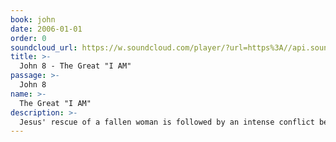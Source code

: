 ```yaml
---
book: john
date: 2006-01-01
order: 0
soundcloud_url: https://w.soundcloud.com/player/?url=https%3A//api.soundcloud.com/tracks/
title: >-
  John 8 - The Great "I AM"
passage: >-
  John 8
name: >-
  The Great "I AM"
description: >-
  Jesus' rescue of a fallen woman is followed by an intense conflict between Jesus and the Jewish religious leaders. When Jesus identifies himself as the "I AM" the Jews try to stone Him to death.
---
```


